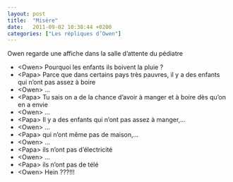 ```yaml
---
layout: post
title:  "Misère"
date:   2011-09-02 10:38:44 +0200
categories: ["Les répliques d’Owen"]
---
```


Owen regarde une affiche dans la salle d’attente du pédiatre

-   \<Owen\> Pourquoi les enfants ils boivent la pluie ?
-   \<Papa\> Parce que dans certains pays très pauvres, il y a des enfants qui n’ont pas assez à boire
-   \<Owen\> …
-   \<Papa\> Tu sais on a de la chance d’avoir à manger et à boire dès qu’on en a envie
-   \<Owen\> …
-   \<Papa\> Il y a des enfants qui n’ont pas assez à manger,…
-   \<Owen\> …
-   \<Papa\> qui n’ont même pas de maison,…
-   \<Owen\> …
-   \<Papa\> ils n’ont pas d’électricité
-   \<Owen\> …
-   \<Papa\> ils n’ont pas de télé
-   \<Owen\> Hein ???!!!
